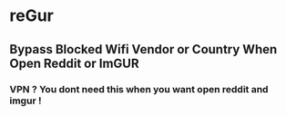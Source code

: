 # reGur
## Bypass Blocked Wifi Vendor or Country When Open Reddit or ImGUR

### VPN ? You dont need this when you want open reddit and imgur !
